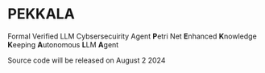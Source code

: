# PEKKALA
Formal Verified LLM Cybsersecuirity Agent
**P**etri Net **E**nhanced **K**nowledge **K**eeping **A**utonomous **L**LM **A**gent

Source code will be released on August 2 2024


